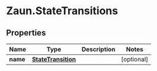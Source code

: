 # Zaun.StateTransitions

## Properties
Name | Type | Description | Notes
------------ | ------------- | ------------- | -------------
**name** | [**StateTransition**](StateTransition.md) |  | [optional] 


